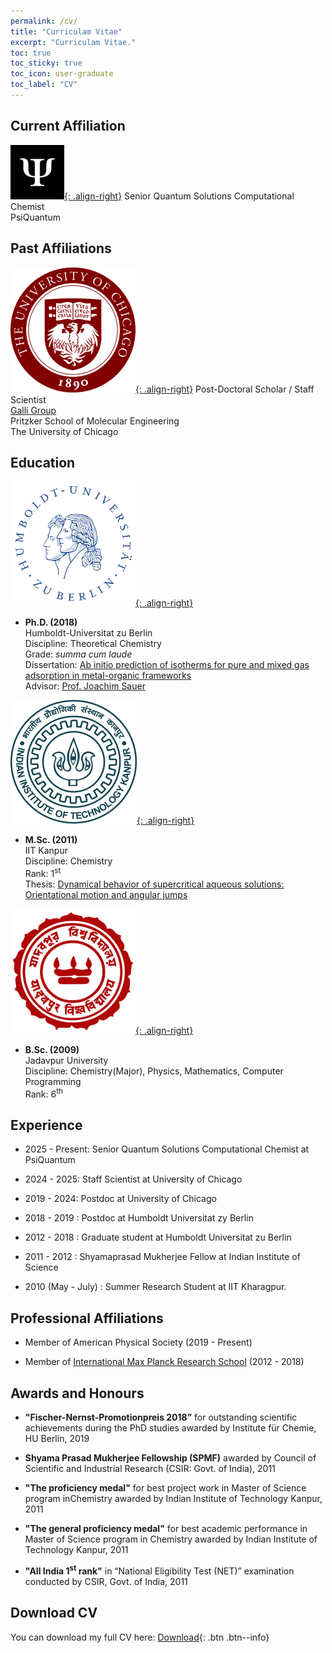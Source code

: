 ```yaml
---
permalink: /cv/
title: "Curriculam Vitae"
excerpt: "Curriculam Vitae."
toc: true
toc_sticky: true
toc_icon: user-graduate
toc_label: "CV"
---
```

## Current Affiliation
[![PsiQuantum](/assets/images/logos/PsiQ-logo.png){: .align-right}](https://www.psiquantum.com/)
Senior Quantum Solutions Computational Chemist    
PsiQuantum

## Past Affiliations
[![UC-logo](/assets/images/logos/uc-logo.png){: .align-right}](https://pme.uchicago.edu/)
   Post-Doctoral Scholar / Staff Scientist    
   [Galli Group](https://galligroup.uchicago.edu/)  
   Pritzker School of Molecular Engineering    
   The University of Chicago   

## Education
[![HU-Logo](/assets/images/logos/HU_logo.png){: .align-right}](https://www.chemie.hu-berlin.de/en/forschung-en/standardseite-en)
+ **Ph.D. (2018)**     
  Humboldt-Universitat zu Berlin    
  Discipline: Theoretical Chemistry    
  Grade: *summa cum laude*    
  Dissertation: [Ab initio prediction of isotherms for pure and mixed gas adsorption in metal-organic frameworks](http://dx.doi.org/10.13140/RG.2.2.16512.58882)    
  Advisor: [Prof. Joachim Sauer](https://www.chemie.hu-berlin.de/de/forschung/quantenchemie/Group/js-1)

[![IITK-Logo](/assets/images/logos/iitk-logo.png){: .align-right}](https://www.iitk.ac.in/chm/)
+ **M.Sc. (2011)**   
  IIT Kanpur    
  Discipline: Chemistry     
  Rank: 1<sup>st</sup>      
  Thesis: [Dynamical behavior of supercritical aqueous solutions: Orientational motion and angular jumps](http://dx.doi.org/10.13140/RG.2.2.10428.10884)

[![JU-Logo](/assets/images/logos/ju-logo.png){: .align-right}](https://jadavpuruniversity.in/)
+  **B.Sc. (2009)**   
   Jadavpur University   
   Discipline: Chemistry(Major), Physics, Mathematics, Computer Programming    
   Rank: 6<sup>th</sup>

## Experience
+ 2025 - Present: Senior Quantum Solutions Computational Chemist at PsiQuantum

+ 2024 - 2025: Staff Scientist at University of Chicago

+ 2019 - 2024: Postdoc at University of Chicago   

+  2018 - 2019  : Postdoc at Humboldt Universitat zy Berlin   

+  2012 - 2018  : Graduate student at Humboldt Universitat zu Berlin 

+  2011 - 2012  : Shyamaprasad Mukherjee Fellow at Indian Institute of Science

+  2010 (May - July) : Summer Research Student at IIT Kharagpur.         

## Professional Affiliations
+  Member of American Physical Society (2019 - Present)

+  Member of [International Max Planck Research School](https://www.fhi.mpg.de/imprs) (2012 - 2018)

## Awards and Honours
+ **"Fischer-Nernst-Promotionpreis 2018”** for outstanding scientific achievements during the PhD studies awarded by Institute für Chemie, HU Berlin, 2019

+ **Shyama Prasad Mukherjee Fellowship (SPMF)** awarded by Council of Scientific and Industrial Research (CSIR: Govt. of India), 2011

+ **"The proficiency medal"** for best project work in Master of Science program inChemistry awarded by Indian Institute of Technology Kanpur, 2011

+ **"The general proficiency medal"** for best academic performance in Master of Science program in Chemistry awarded by Indian Institute of Technology Kanpur, 2011

+ **"All India 1<sup>st</sup> rank"** in “National Eligibility Test (NET)” examination conducted by CSIR, Govt. of India, 2011

## Download CV

You can download my full CV here:
[Download](/assets/cv.pdf){: .btn .btn--info} 
